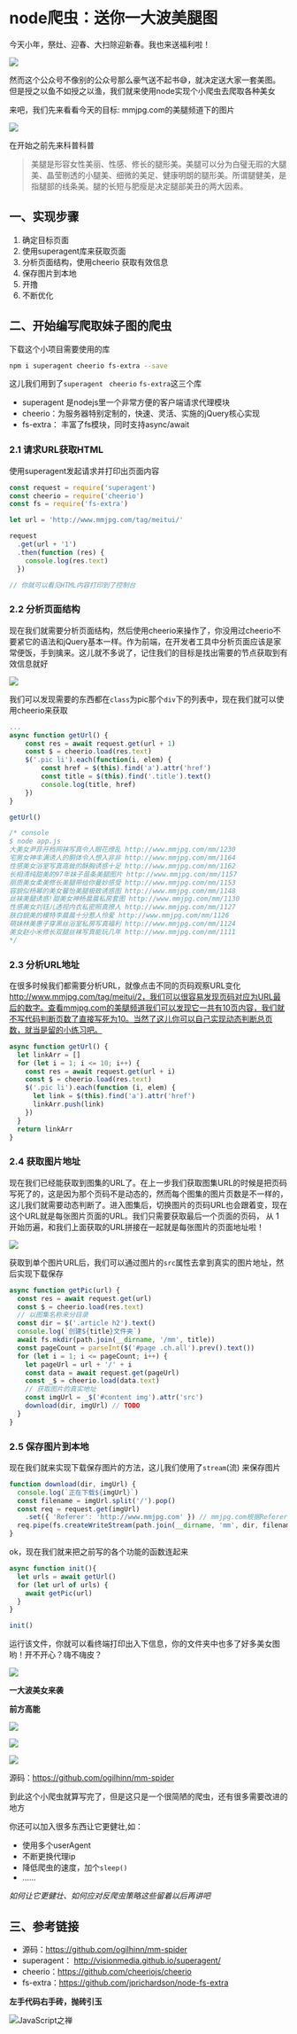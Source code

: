 # node爬虫：送你一大波美腿图

今天小年，祭灶、迎春、大扫除迎新春。我也来送福利啦！

![](https://user-gold-cdn.xitu.io/2018/2/8/16175ba45c378086?w=690&h=474&f=jpeg&s=52451)

然而这个公众号不像别的公众号那么豪气送不起书😅，就决定送大家一套美图。但是授之以鱼不如授之以渔，我们就来使用node实现个小爬虫去爬取各种美女

来吧，我们先来看看今天的目标: mmjpg.com的美腿频道下的图片


![](https://user-gold-cdn.xitu.io/2018/2/8/16175beabb0b35b2)



在开始之前先来科普科普

> 美腿是形容女性美丽、性感、修长的腿形美。美腿可以分为白璧无瑕的大腿美、晶莹剔透的小腿美、细微的美足、健康明朗的腿形美。所谓腿健美，是指腿部的线条美。腿的长短与肥瘦是决定腿部美丑的两大因素。

## 一、实现步骤

1. 确定目标页面
2. 使用superagent库来获取页面
3. 分析页面结构，使用cheerio 获取有效信息
4. 保存图片到本地
5. 开撸
6. 不断优化


## 二、开始编写爬取妹子图的爬虫


下载这个小项目需要使用的库

```bash
npm i superagent cheerio fs-extra --save
```

这儿我们用到了`superagent` ` cheerio` `fs-extra`这三个库

- superagent 是nodejs里一个非常方便的客户端请求代理模块
- cheerio：为服务器特别定制的，快速、灵活、实施的jQuery核心实现
- fs-extra： 丰富了fs模块，同时支持async/await

### 2.1 请求URL获取HTML

使用superagent发起请求并打印出页面内容

```javascript
const request = require('superagent')
const cheerio = require('cheerio')
const fs = require('fs-extra')

let url = 'http://www.mmjpg.com/tag/meitui/'

request
  .get(url + '1')
  .then(function (res) {
    console.log(res.text)
  })

// 你就可以看见HTML内容打印到了控制台
```

### 2.2 分析页面结构

现在我们就需要分析页面结构，然后使用cheerio来操作了，你没用过cheerio不要紧它的语法和jQuery基本一样。作为前端，在开发者工具中分析页面应该是家常便饭，手到擒来。这儿就不多说了，记住我们的目标是找出需要的节点获取到有效信息就好


![](https://user-gold-cdn.xitu.io/2018/2/8/16175bf06f467184?w=2560&h=1600&f=png&s=362292)

我们可以发现需要的东西都在`class`为pic那个`div`下的列表中，现在我们就可以使用cheerio来获取

```javascript
...
async function getUrl() {
    const res = await request.get(url + 1)
    const $ = cheerio.load(res.text)
    $('.pic li').each(function(i, elem) {
        const href = $(this).find('a').attr('href')
        const title = $(this).find('.title').text()
        console.log(title, href)
    })
}

getUrl()

/* console
$ node app.js
大美女尹菲开档网袜写真令人眼花缭乱 http://www.mmjpg.com/mm/1230
宅男女神丰满诱人的胴体令人想入非非 http://www.mmjpg.com/mm/1164
性感美女浴室写真高耸的酥胸诱惑十足 http://www.mmjpg.com/mm/1162
长相清纯甜美的97年妹子苗条美腿图片 http://www.mmjpg.com/mm/1157
丽质美女柔美修长美腿带给你曼妙感受 http://www.mmjpg.com/mm/1153
容貌似杨幂的美女馨怡美腿极致诱惑图 http://www.mmjpg.com/mm/1148
丝袜美腿诱惑!甜美女神杨晨晨私房套图 http://www.mmjpg.com/mm/1130
性感美女刘钰儿透视内衣私密照真撩人 http://www.mmjpg.com/mm/1127
肤白貌美的模特李晨晨十分惹人怜爱 http://www.mmjpg.com/mm/1126
萌妹林美惠子穿黑丝浴室私房写真福利 http://www.mmjpg.com/mm/1124
美女赵小米修长双腿丝袜写真能玩几年 http://www.mmjpg.com/mm/1111
*/
```

### 2.3 分析URL地址

在很多时候我们都需要分析URL，就像点击不同的页码观察URL变化 http://www.mmjpg.com/tag/meitui/2，我们可以很容易发现页码对应为URL最后的数字。查看mmjpg.com的美腿频道我们可以发现它一共有10页内容，我们就不写代码判断页数了直接写死为10。当然了这儿你可以自己实现动态判断总页数，就当是留的小练习吧。

```javascript
async function getUrl() {
  let linkArr = []
  for (let i = 1; i <= 10; i++) {
    const res = await request.get(url + i)
    const $ = cheerio.load(res.text)
    $('.pic li').each(function (i, elem) {
      let link = $(this).find('a').attr('href')
      linkArr.push(link)
    })
  }
  return linkArr
}
```

### 2.4 获取图片地址

现在我们已经能获取到图集的URL了。在上一步我们获取图集URL的时候是把页码写死了的，这是因为那个页码不是动态的，然而每个图集的图片页数是不一样的，这儿我们就需要动态判断了。进入图集后，切换图片的页码URL也会跟着变，现在这个URL就是每张图片页面的URL。我们只需要获取最后一个页面的页码， 从 1 开始历遍，和我们上面获取的URL拼接在一起就是每张图片的页面地址啦！


![](https://user-gold-cdn.xitu.io/2018/2/8/16175bf48a55b880?w=2560&h=1600&f=png&s=400521)

获取到单个图片URL后，我们可以通过图片的`src`属性去拿到真实的图片地址，然后实现下载保存

```javascript
async function getPic(url) {
  const res = await request.get(url)
  const $ = cheerio.load(res.text)
  // 以图集名称来分目录
  const dir = $('.article h2').text()
  console.log(`创建${title}文件夹`)
  await fs.mkdir(path.join(__dirname, '/mm', title))
  const pageCount = parseInt($('#page .ch.all').prev().text())
  for (let i = 1; i <= pageCount; i++) {
    let pageUrl = url + '/' + i
    const data = await request.get(pageUrl)
    const _$ = cheerio.load(data.text)
    // 获取图片的真实地址
    const imgUrl = _$('#content img').attr('src')
    download(dir, imgUrl) // TODO
  }
}
```

### 2.5 保存图片到本地

现在我们就来实现下载保存图片的方法，这儿我们使用了`stream`(流) 来保存图片

```javascript
function download(dir, imgUrl) {
  console.log(`正在下载${imgUrl}`)
  const filename = imgUrl.split('/').pop()  
  const req = request.get(imgUrl)
    .set({ 'Referer': 'http://www.mmjpg.com' }) // mmjpg.com根据Referer来限制访问
  req.pipe(fs.createWriteStream(path.join(__dirname, 'mm', dir, filename)))
}
```

ok，现在我们就来把之前写的各个功能的函数连起来

```javascript
async function init(){
  let urls = await getUrl()
  for (let url of urls) {
    await getPic(url)
  }
}

init()
```

运行该文件，你就可以看终端打印出入下信息，你的文件夹中也多了好多美女图哟！开不开心？嗨不嗨皮？


![](https://user-gold-cdn.xitu.io/2018/2/8/16175bf883f32d93?w=2560&h=1600&f=png&s=227469)

**一大波美女来袭**



**前方高能**





![](https://user-gold-cdn.xitu.io/2018/2/8/16175bfd76ce80a5?w=800&h=1200&f=jpeg&s=73509)


![](https://user-gold-cdn.xitu.io/2018/2/8/16175c005757de7a?w=800&h=1200&f=jpeg&s=78307)


![](https://user-gold-cdn.xitu.io/2018/2/8/16175c030e3a04be?w=800&h=1150&f=jpeg&s=160769)


源码：https://github.com/ogilhinn/mm-spider

到此这个小爬虫就算写完了，但是这只是一个很简陋的爬虫，还有很多需要改进的地方

你还可以加入很多东西让它更健壮,如：

- 使用多个userAgent
- 不断更换代理ip
- 降低爬虫的速度，加个`sleep()`
- ……

*如何让它更健壮、如何应对反爬虫策略这些留着以后再讲吧*



## 三、参考链接

- 源码：https://github.com/ogilhinn/mm-spider
- superagent： http://visionmedia.github.io/superagent/
- cheerio：https://github.com/cheeriojs/cheerio
- fs-extra：https://github.com/jprichardson/node-fs-extra




**左手代码右手砖，抛砖引玉**

![JavaScript之禅](https://user-gold-cdn.xitu.io/2017/12/2/16014b551df70a85)